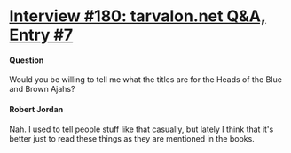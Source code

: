 # [Interview #180: tarvalon.net Q&A, Entry #7](https://www.theoryland.com/intvmain.php?i=180#7)

#### Question

Would you be willing to tell me what the titles are for the Heads of the Blue and Brown Ajahs?

#### Robert Jordan

Nah. I used to tell people stuff like that casually, but lately I think that it's better just to read these things as they are mentioned in the books.

